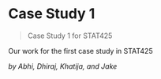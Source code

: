 # Case Study 1
> Case Study 1 for STAT425

Our work for the first case study in STAT425

*by Abhi, Dhiraj, Khatija, and Jake*

